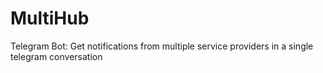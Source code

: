 # MultiHub
Telegram Bot: Get notifications from multiple service providers in a single telegram conversation
